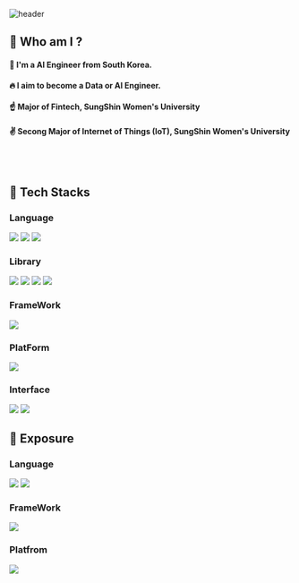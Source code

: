 <div>
  
  <!--Header-->
  ![header](https://capsule-render.vercel.app/api?type=waving&color=gradient&height=300&section=header&text=Welcome%20to%20my%20Github%F0%9F%A4%97)
  
</div>

<div>
  <!--Body-->
  
  ## 💙 Who am I ?
  #### :raising_hand: I'm a AI Engineer from South Korea.<br/>
  #### :fire: I aim to become a Data or AI Engineer.<br/>
  #### :point_up: Major of Fintech, SungShin Women's University
  #### :v: Secong Major of Internet of Things (IoT), SungShin Women's University
  <br/>
  <br/>
  
  ## 💪 Tech Stacks
  ### Language
  <!--Python-->
  <img src="https://img.shields.io/badge/Python-3776AB?style=flat-square&logo=Python&logoColor=white"/>
  <!--MySQL-->
  <img src="https://img.shields.io/badge/Mysql-4479A1?style=flat-square&logo=mysql&logoColor=white"/>
  <!--markdown-->
  <img src="https://img.shields.io/badge/Markdown-000000?style=flat-square&logo=markdown&logoColor=white"/>

  ### Library
  <!--Selenium-->
  <img src="https://img.shields.io/badge/Selenium-43B02A?style=flat-square&logo=Selenium&logoColor=white"/>
  <!--BeautifulSoup-->
  <img src="https://img.shields.io/badge/BeautifulSoup-033963?style=flat-square&logo=BeautifulSoup&logoColor=white"/>
  <!--scikit-learn-->
  <img src="https://img.shields.io/badge/Scikitlearn-F7931E?style=scikitlearn&logo=scikitlearn&logoColor=white"/>
  <!--Pandas-->
  <img src="https://img.shields.io/badge/Pandas-150458?style=pandas&logo=pandas&logoColor=white"/>

  
  ### FrameWork
  <!--Airflow-->
  <img src="https://img.shields.io/badge/Airflow-017CEE?style=flat-square&logo=apacheairflow&logoColor=white"/>

  ### PlatForm
  <!--HuggingFace-->
  <img src="https://img.shields.io/badge/HuggingFace-FFD21E?style=huggingface&logo=huggingface&logoColor=white"/>
  <!--AWS-->
  

  ### Interface
  <!--Gradio-->
  <img src="https://img.shields.io/badge/Gradio-F97316?style=flat-square&logo=gradio&logoColor=white"/>
  <!--Streamlit-->
  <img src="https://img.shields.io/badge/Streamlit-FF4B4B?style=flat-square&logo=streamlit&logoColor=white"/>
  <br/>


  
  ## 📕 Exposure
  ### Language
  <!--C++-->
  <img src="https://img.shields.io/badge/C++-00599C?style=flat-square&logo=cplusplus&logoColor=white"/>
  <!--PostgreSQL-->
  <img src="https://img.shields.io/badge/PostgreSQL-4169E1?style=flat-square&logo=postgresql&logoColor=white"/>
  
  
  ### FrameWork
  <!--Kubernetes-->
  <img src="https://img.shields.io/badge/Kubernetes-326CE5?style=flat-square&logo=kubernetes&logoColor=white"/>
  
  ### Platfrom
  <!--Grafana-->
  <img src="https://img.shields.io/badge/Grafana-F46800?style=flat-square&logo=grafana&logoColor=white"/>
  <br/>









<!--
**Kimheekyo35/Kimheekyo35** is a ✨ _special_ ✨ repository because its `README.md` (this file) appears on your GitHub profile.

Here are some ideas to get you started:

- 🔭 I’m currently working on ...
- 🌱 I’m currently learning ...
- 👯 I’m looking to collaborate on ...
- 🤔 I’m looking for help with ...
- 💬 Ask me about ...
- 📫 How to reach me: ...
- 😄 Pronouns: ...
- ⚡ Fun fact: ...
-->
